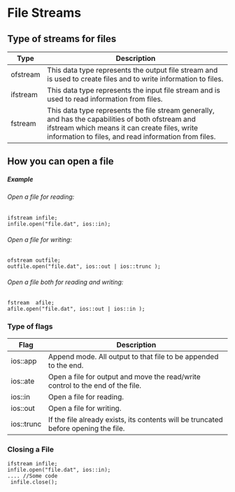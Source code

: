 # File Streams

## Type of streams for files
|Type|Description|
|----|-----------|
|ofstream|This data type represents the output file stream and is used to create files and to write information to files.|
|ifstream|This data type represents the input file stream and is used to read information from files.|
|fstream|This data type represents the file stream generally, and has the capabilities of both ofstream and ifstream which means it can create files, write information to files, and read information from files.|

## How you can open a file

##### Example

###### Open a file for reading:
```
ifstream infile;
infile.open("file.dat", ios::in);
```
###### Open a file for writing:
```
ofstream outfile;
outfile.open("file.dat", ios::out | ios::trunc );
```
###### Open a file both for reading and writing:
```
fstream  afile;
afile.open("file.dat", ios::out | ios::in );
```
### Type of flags
|Flag|Description|
|----|-----------|
|ios::app|Append mode. All output to that file to be appended to the end.|
|ios::ate|Open a file for output and move the read/write control to the end of the file.|
|ios::in|Open a file for reading.|
|ios::out|Open a file for writing.|
|ios::trunc|If the file already exists, its contents will be truncated before opening the file.|

### Closing a File
```
ifstream infile;
infile.open("file.dat", ios::in);
.... //Some code 
 infile.close();
```
